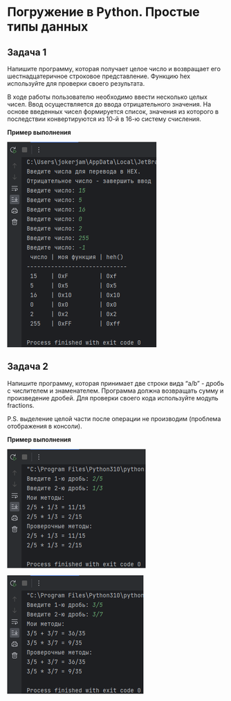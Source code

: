 # Погружение в Python. Простые типы данных

## Задача 1
Напишите программу, которая получает целое число и возвращает его шестнадцатеричное
строковое представление. Функцию hex используйте для проверки своего результата.

В ходе работы пользователю необходимо ввести несколько целых чисел. 
Ввод осуществляется до ввода отрицательного значения. 
На основе введенных чисел формируется список, значения из которого 
в последствии конвертируются из 10-й в 16-ю систему счисления. 

**Пример выполнения**

![img.png](IMG/img_01-01.png)

## Задача 2
Напишите программу, которая принимает две строки вида “a/b” - дробь 
с числителем и знаменателем. Программа должна возвращать сумму и
произведение дробей. Для проверки своего кода используйте модуль fractions.

P.S. выделение целой части после операции не производим (проблема отображения 
в консоли). 

**Пример выполнения**

![img.png](IMG/img_02-01.png)

![img.png](IMG/img_02-02.png)